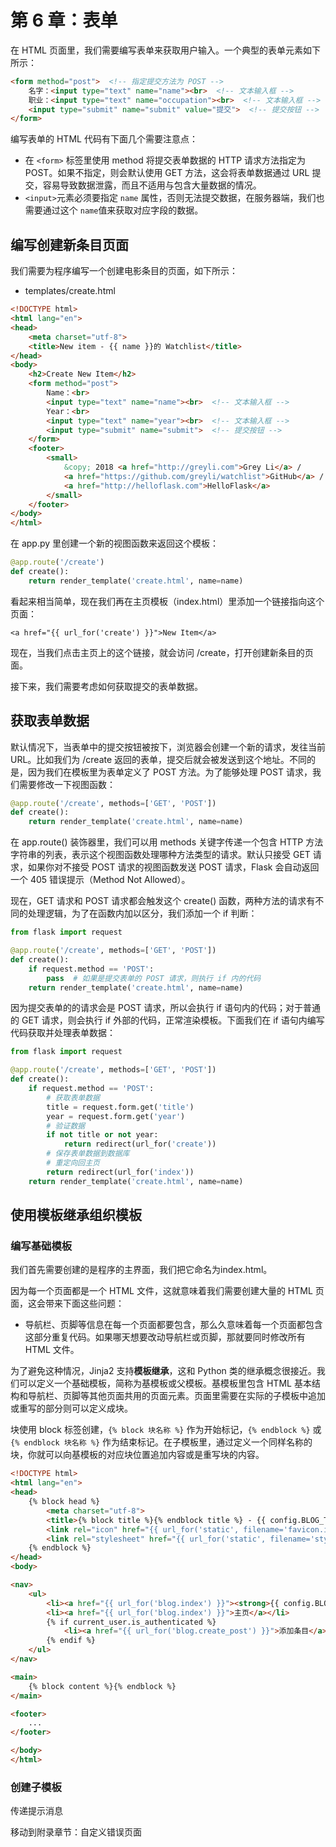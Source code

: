 # 第 6 章：表单

在 HTML 页面里，我们需要编写表单来获取用户输入。一个典型的表单元素如下所示：

```html
<form method="post">  <!-- 指定提交方法为 POST -->
    名字：<input type="text" name="name"><br>  <!-- 文本输入框 -->
    职业：<input type="text" name="occupation"><br>  <!-- 文本输入框 -->
    <input type="submit" name="submit" value="提交">  <!-- 提交按钮 -->
</form>
```

编写表单的 HTML 代码有下面几个需要注意点：

* 在 `<form>` 标签里使用 method 将提交表单数据的 HTTP 请求方法指定为 POST。如果不指定，则会默认使用 GET 方法，这会将表单数据通过 URL 提交，容易导致数据泄露，而且不适用与包含大量数据的情况。
* `<input>`元素必须要指定 `name` 属性，否则无法提交数据，在服务器端，我们也需要通过这个 `name`值来获取对应字段的数据。

## 编写创建新条目页面

我们需要为程序编写一个创建电影条目的页面，如下所示：

* templates/create.html

```html
<!DOCTYPE html>
<html lang="en">
<head>
    <meta charset="utf-8">
    <title>New item - {{ name }}的 Watchlist</title>
</head>
<body>
    <h2>Create New Item</h2>
    <form method="post">
        Name：<br>
        <input type="text" name="name"><br>  <!-- 文本输入框 -->
        Year：<br>
        <input type="text" name="year"><br>  <!-- 文本输入框 -->
        <input type="submit" name="submit">  <!-- 提交按钮 -->
	</form>
    <footer>
        <small>
            &copy; 2018 <a href="http://greyli.com">Grey Li</a> /
            <a href="https://github.com/greyli/watchlist">GitHub</a> /
            <a href="http://helloflask.com">HelloFlask</a>
        </small>
	</footer>
</body>
</html>
```

在 app.py 里创建一个新的视图函数来返回这个模板：

```python
@app.route('/create')
def create():
    return render_template('create.html', name=name)
```

看起来相当简单，现在我们再在主页模板（index.html）里添加一个链接指向这个页面：

```jinja2
<a href="{{ url_for('create') }}">New Item</a>
```

现在，当我们点击主页上的这个链接，就会访问 /create，打开创建新条目的页面。

接下来，我们需要考虑如何获取提交的表单数据。

## 获取表单数据

默认情况下，当表单中的提交按钮被按下，浏览器会创建一个新的请求，发往当前 URL。比如我们为 /create 返回的表单，提交后就会被发送到这个地址。不同的是，因为我们在模板里为表单定义了 POST 方法。为了能够处理 POST 请求，我们需要修改一下视图函数：

```python
@app.route('/create', methods=['GET', 'POST'])
def create():
    return render_template('create.html', name=name)
```

在 app.route() 装饰器里，我们可以用 methods 关键字传递一个包含 HTTP 方法字符串的列表，表示这个视图函数处理哪种方法类型的请求。默认只接受 GET 请求，如果你对不接受 POST 请求的视图函数发送 POST 请求，Flask 会自动返回一个 405 错误提示（Method Not Allowed）。

现在，GET 请求和 POST 请求都会触发这个 create() 函数，两种方法的请求有不同的处理逻辑，为了在函数内加以区分，我们添加一个 if 判断：

```python
from flask import request

@app.route('/create', methods=['GET', 'POST'])
def create():
    if request.method == 'POST':
        pass  # 如果是提交表单的 POST 请求，则执行 if 内的代码
    return render_template('create.html', name=name)
```

因为提交表单的的请求会是 POST 请求，所以会执行 if 语句内的代码；对于普通的 GET 请求，则会执行 if 外部的代码，正常渲染模板。下面我们在 if 语句内编写代码获取并处理表单数据：

```python
from flask import request

@app.route('/create', methods=['GET', 'POST'])
def create():
    if request.method == 'POST':
        # 获取表单数据
        title = request.form.get('title')
        year = request.form.get('year')
        # 验证数据
        if not title or not year:
            return redirect(url_for('create'))
        # 保存表单数据到数据库
        # 重定向回主页
        return redirect(url_for('index'))
    return render_template('create.html', name=name)
```



## 使用模板继承组织模板



### 编写基础模板

我们首先需要创建的是程序的主界面，我们把它命名为index.html。

因为每一个页面都是一个 HTML 文件，这就意味着我们需要创建大量的 HTML 页面，这会带来下面这些问题：

- 导航栏、页脚等信息在每一个页面都要包含，那么久意味着每一个页面都包含这部分重复代码。如果哪天想要改动导航栏或页脚，那就要同时修改所有 HTML 文件。

为了避免这种情况，Jinja2 支持**模板继承**，这和 Python 类的继承概念很接近。我们可以定义一个基础模板，简称为基模板或父模板。基模板里包含 HTML 基本结构和导航栏、页脚等其他页面共用的页面元素。页面里需要在实际的子模板中追加或重写的部分则可以定义成块。

块使用 block 标签创建，`{% block 块名称 %}` 作为开始标记，`{% endblock %}` 或 `{% endblock 块名称 %}` 作为结束标记。在子模板里，通过定义一个同样名称的块，你就可以向基模板的对应块位置追加内容或是重写块的内容。

```html
<!DOCTYPE html>
<html lang="en">
<head>
    {% block head %}
        <meta charset="utf-8">
        <title>{% block title %}{% endblock title %} - {{ config.BLOG_TITLE }}</title>
        <link rel="icon" href="{{ url_for('static', filename='favicon.ico') }}">
        <link rel="stylesheet" href="{{ url_for('static', filename='style.css') }}" type="text/css">
    {% endblock %}
</head>
<body>

<nav>
    <ul>
        <li><a href="{{ url_for('blog.index') }}"><strong>{{ config.BLOG_TITLE }}</strong></a></li>
        <li><a href="{{ url_for('blog.index') }}">主页</a></li>
        {% if current_user.is_authenticated %}
            <li><a href="{{ url_for('blog.create_post') }}">添加条目</a></li>
        {% endif %}
    </ul>
</nav>

<main>
    {% block content %}{% endblock %}
</main>

<footer>
    ...
</footer>

</body>
</html>
```



### 创建子模板



传递提示消息



移动到附录章节：自定义错误页面